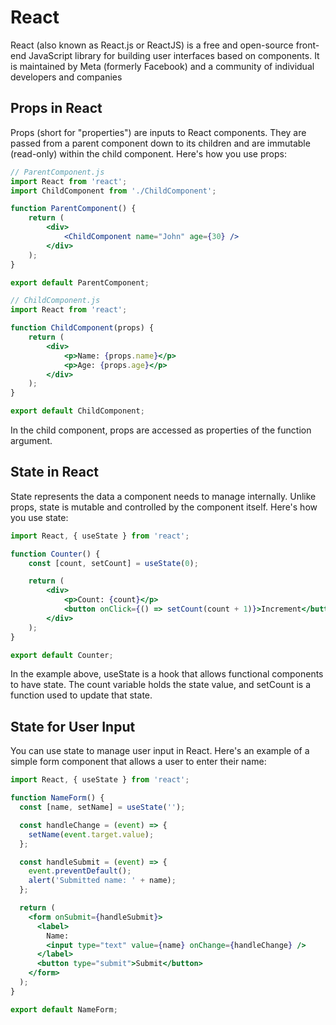 # React

React (also known as React.js or ReactJS) is a free and open-source front-end JavaScript library for building user interfaces based on components. It is maintained by Meta (formerly Facebook) and a community of individual developers and companies

## Props in React

Props (short for "properties") are inputs to React components. They are passed from a parent component down to its children and are immutable (read-only) within the child component. Here's how you use props:

```jsx
// ParentComponent.js
import React from 'react';
import ChildComponent from './ChildComponent';

function ParentComponent() {
    return (
        <div>
            <ChildComponent name="John" age={30} />
        </div>
    );
}

export default ParentComponent;
```
```jsx
// ChildComponent.js
import React from 'react';

function ChildComponent(props) {
    return (
        <div>
            <p>Name: {props.name}</p>
            <p>Age: {props.age}</p>
        </div>
    );
}

export default ChildComponent;
```
In the child component, props are accessed as properties of the function argument.

## State in React

State represents the data a component needs to manage internally. Unlike props, state is mutable and controlled by the component itself. Here's how you use state:

```jsx
import React, { useState } from 'react';

function Counter() {
    const [count, setCount] = useState(0);

    return (
        <div>
            <p>Count: {count}</p>
            <button onClick={() => setCount(count + 1)}>Increment</button>
        </div>
    );
}

export default Counter;
```

In the example above, useState is a hook that allows functional components to have state. The count variable holds the state value, and setCount is a function used to update that state.

## State for User Input

You can use state to manage user input in React. Here's an example of a simple form component that allows a user to enter their name:

```jsx
import React, { useState } from 'react';

function NameForm() {
  const [name, setName] = useState('');

  const handleChange = (event) => {
    setName(event.target.value);
  };

  const handleSubmit = (event) => {
    event.preventDefault();
    alert('Submitted name: ' + name);
  };

  return (
    <form onSubmit={handleSubmit}>
      <label>
        Name:
        <input type="text" value={name} onChange={handleChange} />
      </label>
      <button type="submit">Submit</button>
    </form>
  );
}

export default NameForm;
```
